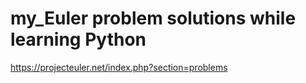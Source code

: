 # my_Euler problem solutions while learning Python

https://projecteuler.net/index.php?section=problems
